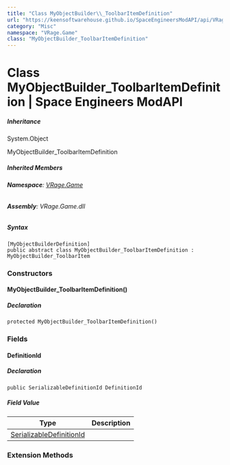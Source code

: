 ```yaml
---
title: "Class MyObjectBuilder\\_ToolbarItemDefinition"
url: "https://keensoftwarehouse.github.io/SpaceEngineersModAPI/api/VRage.Game.MyObjectBuilder_ToolbarItemDefinition.html"
category: "Misc"
namespace: "VRage.Game"
class: "MyObjectBuilder_ToolbarItemDefinition"
---
```


# Class MyObjectBuilder\_ToolbarItemDefinition | Space Engineers ModAPI

##### Inheritance

System.Object

MyObjectBuilder\_ToolbarItemDefinition

##### Inherited Members

###### **Namespace**: [VRage.Game](https://keensoftwarehouse.github.io/SpaceEngineersModAPI/api/VRage.Game.html)

###### **Assembly**: VRage.Game.dll

##### Syntax

```
[MyObjectBuilderDefinition]
public abstract class MyObjectBuilder_ToolbarItemDefinition : MyObjectBuilder_ToolbarItem
```

### Constructors

#### MyObjectBuilder\_ToolbarItemDefinition()

##### Declaration

```
protected MyObjectBuilder_ToolbarItemDefinition()
```

### Fields

#### DefinitionId

##### Declaration

```
public SerializableDefinitionId DefinitionId
```

##### Field Value

| Type | Description |
| --- | --- |
| [SerializableDefinitionId](https://keensoftwarehouse.github.io/SpaceEngineersModAPI/api/VRage.ObjectBuilders.SerializableDefinitionId.html) |     |

### Extension Methods